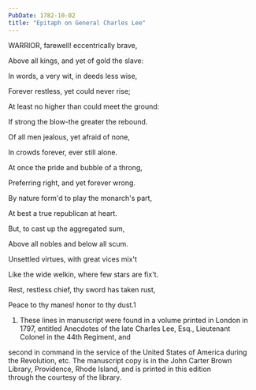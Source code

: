 ```yaml
---
PubDate: 1782-10-02
title: "Epitaph on General Charles Lee"
---
```



   WARRIOR, farewell! eccentrically brave,                              
                                                                        
   Above all kings, and yet of gold the slave:                          
                                                                        
   In words, a very wit, in deeds less wise,                            
                                                                        
   Forever restless, yet could never rise;                              
                                                                        
   At least no higher than could meet the ground:                       
                                                                        
   If strong the blow-the greater the rebound.                          
                                                                        
   Of all men jealous, yet afraid of none,                              
                                                                        
   In crowds forever, ever still alone.                                 
                                                                        
   At once the pride and bubble of a throng,                            
                                                                        
                                                                        
                                                                        
   Preferring right, and yet forever wrong.                             
                                                                        
   By nature form'd to play the monarch's part,                         
                                                                        
   At best a true republican at heart.                                  
                                                                        
   But, to cast up the aggregated sum,                                  
                                                                        
   Above all nobles and below all scum.                                 
                                                                        
   Unsettled virtues, with great vices mix't                            
                                                                        
   Like the wide welkin, where few stars are fix't.                     
                                                                        
   Rest, restless chief, thy sword has taken rust,                      
                                                                        
   Peace to thy manes! honor to thy dust.1                              
                                                                        
                                                                        
                                                                        
                                                                        
                                                                        
   1. These lines in manuscript were found in a volume printed in London in 
   1797, entitled Anecdotes of the late Charles Lee, Esq., Lieutenant   
   Colonel in the 44th Regiment, and                                    
                                                                        
   second in command in the service of the United States of America during  
   the Revolution, etc. The manuscript copy is in the John Carter Brown 
   Library, Providence, Rhode Island, and is printed in this edition    
   through the courtesy of the library.                                 
                                                                          



